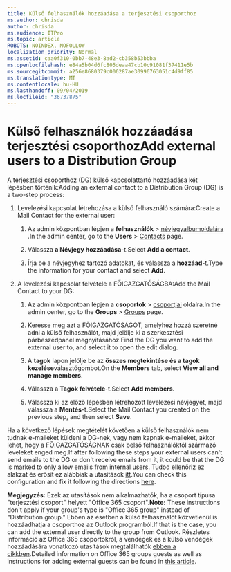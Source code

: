 ```yaml
---
title: Külső felhasználók hozzáadása a terjesztési csoporthoz
ms.author: chrisda
author: chrisda
ms.audience: ITPro
ms.topic: article
ROBOTS: NOINDEX, NOFOLLOW
localization_priority: Normal
ms.assetid: caa0f310-0bb7-48e3-8ad2-cb358b53bbba
ms.openlocfilehash: e84a5b04d6fc805deaa47cb10c91081f37411e5b
ms.sourcegitcommit: a256e8680379c006287ae30996763051c4d9ff85
ms.translationtype: MT
ms.contentlocale: hu-HU
ms.lasthandoff: 09/04/2019
ms.locfileid: "36737875"
---
```

# <a name="add-external-users-to-a-distribution-group"></a><span data-ttu-id="55a81-102">Külső felhasználók hozzáadása terjesztési csoporthoz</span><span class="sxs-lookup"><span data-stu-id="55a81-102">Add external users to a Distribution Group</span></span>

<span data-ttu-id="55a81-103">A terjesztési csoporthoz (DG) külső kapcsolattartó hozzáadása két lépésben történik:</span><span class="sxs-lookup"><span data-stu-id="55a81-103">Adding an external contact to a Distribution Group (DG) is a two-step process:</span></span>
  
1. <span data-ttu-id="55a81-104">Levelezési kapcsolat létrehozása a külső felhasználó számára:</span><span class="sxs-lookup"><span data-stu-id="55a81-104">Create a Mail Contact for the external user:</span></span>
    
    1. <span data-ttu-id="55a81-105">Az admin központban lépjen a **felhasználók** > [névjegyalbumoldalára](https://admin.microsoft.com/adminportal/home#/Contact) .</span><span class="sxs-lookup"><span data-stu-id="55a81-105">In the admin center, go to the **Users** > [Contacts](https://admin.microsoft.com/adminportal/home#/Contact) page.</span></span> 
    
    2. <span data-ttu-id="55a81-106">Válassza **a Névjegy hozzáadása**-t.</span><span class="sxs-lookup"><span data-stu-id="55a81-106">Select **Add a contact**.</span></span>
    
    3. <span data-ttu-id="55a81-107">Írja be a névjegyhez tartozó adatokat, és válassza a **hozzáad**-t.</span><span class="sxs-lookup"><span data-stu-id="55a81-107">Type the information for your contact and select **Add**.</span></span>
    
2. <span data-ttu-id="55a81-108">A levelezési kapcsolat felvétele a FŐIGAZGATÓSÁGBA:</span><span class="sxs-lookup"><span data-stu-id="55a81-108">Add the Mail Contact to your DG:</span></span>
    
    1. <span data-ttu-id="55a81-109">Az admin központban lépjen a **csoportok** > [csoportjai](https://admin.microsoft.com/adminportal/home#/groups) oldalra.</span><span class="sxs-lookup"><span data-stu-id="55a81-109">In the admin center, go to the **Groups** > [Groups](https://admin.microsoft.com/adminportal/home#/groups) page.</span></span> 
    
    2. <span data-ttu-id="55a81-110">Keresse meg azt a FŐIGAZGATÓSÁGOT, amelyhez hozzá szeretné adni a külső felhasználót, majd jelölje ki a szerkesztési párbeszédpanel megnyitásához.</span><span class="sxs-lookup"><span data-stu-id="55a81-110">Find the DG you want to add the external user to, and select it to open the edit dialog.</span></span>
    
    3. <span data-ttu-id="55a81-111">A **tagok** lapon jelölje be az **összes megtekintése és a tagok kezelése**választógombot.</span><span class="sxs-lookup"><span data-stu-id="55a81-111">On the **Members** tab, select **View all and manage members**.</span></span> 
    
    4. <span data-ttu-id="55a81-112">Válassza a **Tagok felvétele**-t.</span><span class="sxs-lookup"><span data-stu-id="55a81-112">Select **Add members**.</span></span>
    
    5. <span data-ttu-id="55a81-113">Válassza ki az előző lépésben létrehozott levelezési névjegyet, majd válassza a **Mentés**-t.</span><span class="sxs-lookup"><span data-stu-id="55a81-113">Select the Mail Contact you created on the previous step, and then select **Save**.</span></span>
    
<span data-ttu-id="55a81-114">Ha a következő lépések megtételét követően a külső felhasználók nem tudnak e-maileket küldeni a DG-nek, vagy nem kapnak e-maileket, akkor lehet, hogy a FŐIGAZGATÓSÁGNAK csak belső felhasználóktól származó leveleket enged meg.</span><span class="sxs-lookup"><span data-stu-id="55a81-114">If after following these steps your external users can't send emails to the DG or don't receive emails from it, it could be that the DG is marked to only allow emails from internal users.</span></span> <span data-ttu-id="55a81-115">Tudod ellenőriz ez alakzat és erősít ez alábbiak a utasítások [itt](https://docs.microsoft.com/exchange/mail-flow-best-practices/non-delivery-reports-in-exchange-online/fix-error-code-5-7-133-in-exchange-online).</span><span class="sxs-lookup"><span data-stu-id="55a81-115">You can check this configuration and fix it following the directions [here](https://docs.microsoft.com/exchange/mail-flow-best-practices/non-delivery-reports-in-exchange-online/fix-error-code-5-7-133-in-exchange-online).</span></span>
  
 <span data-ttu-id="55a81-116">**Megjegyzés:** Ezek az utasítások nem alkalmazhatók, ha a csoport típusa "terjesztési csoport" helyett "Office 365 csoport".</span><span class="sxs-lookup"><span data-stu-id="55a81-116">**Note:** These instructions don't apply if your group's type is "Office 365 group" instead of "Distribution group."</span></span> <span data-ttu-id="55a81-117">Ebben az esetben a külső felhasználót közvetlenül is hozzáadhatja a csoporthoz az Outlook programból.</span><span class="sxs-lookup"><span data-stu-id="55a81-117">If that is the case, you can add the external user directly to the group from Outlook.</span></span> <span data-ttu-id="55a81-118">Részletes információ az Office 365 csoportokról, a vendégek és a külső vendégek hozzáadására vonatkozó utasítások megtalálhatók [ebben a cikkben](https://support.office.com/article/Guest-access-in-Office-365-Groups-bfc7a840-868f-4fd6-a390-f347bf51aff6.aspx).</span><span class="sxs-lookup"><span data-stu-id="55a81-118">Detailed information on Office 365 groups guests as well as instructions for adding external guests can be found in [this article](https://support.office.com/article/Guest-access-in-Office-365-Groups-bfc7a840-868f-4fd6-a390-f347bf51aff6.aspx).</span></span>
  